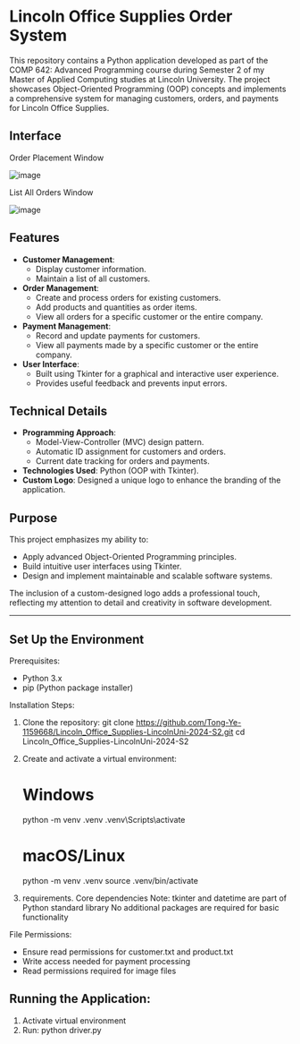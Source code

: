 # Lincoln Office Supplies Order System

This repository contains a Python application developed as part of the COMP 642: Advanced Programming course during Semester 2 of my Master of Applied Computing studies at Lincoln University. The project showcases Object-Oriented Programming (OOP) concepts and implements a comprehensive system for managing customers, orders, and payments for Lincoln Office Supplies.

## Interface
Order Placement Window

![image](https://github.com/user-attachments/assets/e18ef9eb-76db-4ba4-a45d-899e64c02323)

List All Orders Window

![image](https://github.com/user-attachments/assets/59c81620-c110-49ed-a5fd-4abb38a7e02c)

## Features
- **Customer Management**:
  - Display customer information.
  - Maintain a list of all customers.
- **Order Management**:
  - Create and process orders for existing customers.
  - Add products and quantities as order items.
  - View all orders for a specific customer or the entire company.
- **Payment Management**:
  - Record and update payments for customers.
  - View all payments made by a specific customer or the entire company.
- **User Interface**:
  - Built using Tkinter for a graphical and interactive user experience.
  - Provides useful feedback and prevents input errors.

## Technical Details
- **Programming Approach**:
  - Model-View-Controller (MVC) design pattern.
  - Automatic ID assignment for customers and orders.
  - Current date tracking for orders and payments.
- **Technologies Used**: Python (OOP with Tkinter).
- **Custom Logo**: Designed a unique logo to enhance the branding of the application.

## Purpose
This project emphasizes my ability to:
- Apply advanced Object-Oriented Programming principles.
- Build intuitive user interfaces using Tkinter.
- Design and implement maintainable and scalable software systems.

The inclusion of a custom-designed logo adds a professional touch, reflecting my attention to detail and creativity in software development.

---------------------

## Set Up the Environment

Prerequisites:
- Python 3.x
- pip (Python package installer)

Installation Steps:
1. Clone the repository:
   git clone https://github.com/Tong-Ye-1159668/Lincoln_Office_Supplies-LincolnUni-2024-S2.git
   cd Lincoln_Office_Supplies-LincolnUni-2024-S2

2. Create and activate a virtual environment:
   # Windows
   python -m venv .venv
   .venv\Scripts\activate

   # macOS/Linux
   python -m venv .venv
   source .venv/bin/activate

3. requirements.
Core dependencies
Note: tkinter and datetime are part of Python standard library
No additional packages are required for basic functionality

File Permissions:
- Ensure read permissions for customer.txt and product.txt
- Write access needed for payment processing
- Read permissions required for image files

## Running the Application:
1. Activate virtual environment
2. Run: python driver.py
